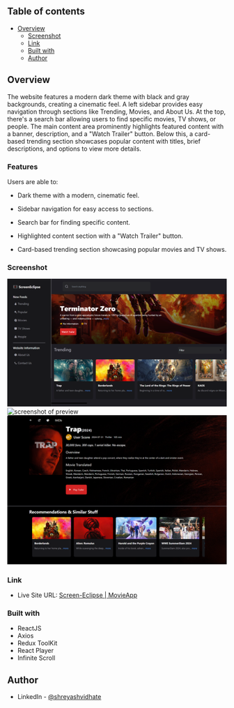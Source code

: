 ## Table of contents

- [Overview](#overview)
  - [Screenshot](#screenshot)
  - [Link](#link)
  - [Built with](#built-with)
  - [Author](#author)

## Overview

The website features a modern dark theme with black and gray backgrounds, creating a cinematic feel. A left sidebar provides easy navigation through sections like Trending, Movies, and About Us. At the top, there's a search bar allowing users to find specific movies, TV shows, or people. The main content area prominently highlights featured content with a banner, description, and a "Watch Trailer" button. Below this, a card-based trending section showcases popular content with titles, brief descriptions, and options to view more details.

### Features

Users are able to:

- Dark theme with a modern, cinematic feel.

- Sidebar navigation for easy access to sections.

- Search bar for finding specific content.

- Highlighted content section with a "Watch Trailer" button.

- Card-based trending section showcasing popular movies and TV shows.


### Screenshot

![screenshot of preview](/src/assets/screenshot1.png)
![screenshot of preview](/src/assets/screenshot2.png)
![screenshot of preview](/src/assets/screenshot3.png)

### Link

- Live Site URL: [Screen-Eclipse | MovieApp](https://screeneclipse.netlify.app/)


### Built with

- ReactJS
- Axios
- Redux ToolKit
- React Player
- Infinite Scroll


## Author
- LinkedIn - [@shreyashvidhate](https://www.linkedin.com/in/shreyashvidhate/)